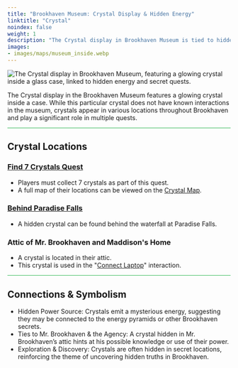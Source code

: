 ```yaml
---
title: "Brookhaven Museum: Crystal Display & Hidden Energy"
linktitle: "Crystal"
noindex: false
weight: 1
description: "The Crystal display in Brookhaven Museum is tied to hidden energy sources and key quests. Discover its role in Brookhaven’s mysteries and secret locations."
images: 
- images/maps/museum_inside.webp
---
```


![The Crystal display in Brookhaven Museum, featuring a glowing crystal inside a glass case, linked to hidden energy and secret quests.](/images/bh/museum_crystal.webp?height=200px)

The Crystal display in the Brookhaven Museum features a glowing crystal inside a case. While this particular crystal does not have known interactions in the museum, crystals appear in various locations throughout Brookhaven and play a significant role in multiple quests.

<hr style="background-color: #28b44c" size=8>

## Crystal Locations
### [Find 7 Crystals Quest](/lore/quests/find_7_crystals)
- Players must collect 7 crystals as part of this quest.
- A full map of their locations can be viewed on the [Crystal Map](/map/crystals/).

### [Behind Paradise Falls](/map/poi/paradise-falls)
- A hidden crystal can be found behind the waterfall at Paradise Falls.

### Attic of Mr. Brookhaven and Maddison's Home
- A crystal is located in their attic.
- This crystal is used in the "[Connect Laptop](/lore/tools/connect_laptop/)" interaction.

<hr style="background-color: #28b44c" size=8>

## Connections & Symbolism
- Hidden Power Source: Crystals emit a mysterious energy, suggesting they may be connected to the energy pyramids or other Brookhaven secrets.
- Ties to Mr. Brookhaven & the Agency: A crystal hidden in Mr. Brookhaven’s attic hints at his possible knowledge or use of their power.
- Exploration & Discovery: Crystals are often hidden in secret locations, reinforcing the theme of uncovering hidden truths in Brookhaven.
